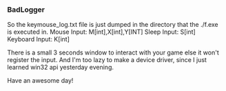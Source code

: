 ### BadLogger

So the keymouse_log.txt file is just dumped in the directory that the ./f.exe is executed in.
Mouse Input:       M[int],X[int],Y[INT]
Sleep Input:       S[int]
Keyboard Input:    K[int]

There is a small 3 seconds window to interact with your game else it won't register the input. And I'm too lazy to make a device driver, since I just learned win32 api yesterday evening.

Have an awesome day!
